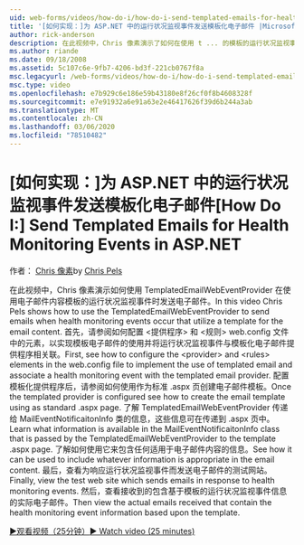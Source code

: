 ```yaml
---
uid: web-forms/videos/how-do-i/how-do-i-send-templated-emails-for-health-monitoring-events-in-aspnet
title: '[如何实现：]为 ASP.NET 中的运行状况监视事件发送模板化电子邮件 |Microsoft Docs'
author: rick-anderson
description: 在此视频中，Chris 像素演示了如何在使用 t ... 的模板的运行状况监视事件发生时使用 TemplatedEmailWebEventProvider 发送电子邮件。
ms.author: riande
ms.date: 09/18/2008
ms.assetid: 5c107c6e-9fb7-4206-bd3f-221cb0767f8a
msc.legacyurl: /web-forms/videos/how-do-i/how-do-i-send-templated-emails-for-health-monitoring-events-in-aspnet
msc.type: video
ms.openlocfilehash: e7b929c6e186e59b43180e8f26cf0f8b4608328f
ms.sourcegitcommit: e7e91932a6e91a63e2e46417626f39d6b244a3ab
ms.translationtype: MT
ms.contentlocale: zh-CN
ms.lasthandoff: 03/06/2020
ms.locfileid: "78510482"
---
```

# <a name="how-do-i-send-templated-emails-for-health-monitoring-events-in-aspnet"></a><span data-ttu-id="c582b-103">[如何实现：]为 ASP.NET 中的运行状况监视事件发送模板化电子邮件</span><span class="sxs-lookup"><span data-stu-id="c582b-103">[How Do I:] Send Templated Emails for Health Monitoring Events in ASP.NET</span></span>

<span data-ttu-id="c582b-104">作者： [Chris 像素](https://twitter.com/chrispels)</span><span class="sxs-lookup"><span data-stu-id="c582b-104">by [Chris Pels](https://twitter.com/chrispels)</span></span>

<span data-ttu-id="c582b-105">在此视频中，Chris 像素演示如何使用 TemplatedEmailWebEventProvider 在使用电子邮件内容模板的运行状况监视事件时发送电子邮件。</span><span class="sxs-lookup"><span data-stu-id="c582b-105">In this video Chris Pels shows how to use the TemplatedEmailWebEventProvider to send emails when health monitoring events occur that utilize a template for the email content.</span></span> <span data-ttu-id="c582b-106">首先，请参阅如何配置 &lt;提供程序&gt; 和 &lt;规则&gt; web.config 文件中的元素，以实现模板电子邮件的使用并将运行状况监视事件与模板化电子邮件提供程序相关联。</span><span class="sxs-lookup"><span data-stu-id="c582b-106">First, see how to configure the &lt;provider&gt; and &lt;rules&gt; elements in the web.config file to implement the use of templated email and associate a health monitoring event with the templated email provider.</span></span> <span data-ttu-id="c582b-107">配置模板化提供程序后，请参阅如何使用作为标准 .aspx 页创建电子邮件模板。</span><span class="sxs-lookup"><span data-stu-id="c582b-107">Once the templated provider is configured see how to create the email template using as standard .aspx page.</span></span> <span data-ttu-id="c582b-108">了解 TemplatedEmailWebEventProvider 传递给 MailEventNotificaitonInfo 类的信息，这些信息可在传递到 .aspx 页中。</span><span class="sxs-lookup"><span data-stu-id="c582b-108">Learn what information is available in the MailEventNotificaitonInfo class that is passed by the TemplatedEmailWebEventProvider to the template .aspx page.</span></span> <span data-ttu-id="c582b-109">了解如何使用它来包含任何适用于电子邮件内容的信息。</span><span class="sxs-lookup"><span data-stu-id="c582b-109">See how it can be used to include whatever information is appropriate in the email content.</span></span> <span data-ttu-id="c582b-110">最后，查看为响应运行状况监视事件而发送电子邮件的测试网站。</span><span class="sxs-lookup"><span data-stu-id="c582b-110">Finally, view the test web site which sends emails in response to health monitoring events.</span></span> <span data-ttu-id="c582b-111">然后，查看接收到的包含基于模板的运行状况监视事件信息的实际电子邮件。</span><span class="sxs-lookup"><span data-stu-id="c582b-111">Then view the actual emails received that contain the health monitoring event information based upon the template.</span></span>

[<span data-ttu-id="c582b-112">&#9654;观看视频（25分钟）</span><span class="sxs-lookup"><span data-stu-id="c582b-112">&#9654; Watch video (25 minutes)</span></span>](https://channel9.msdn.com/Blogs/ASP-NET-Site-Videos/how-do-i-send-templated-emails-for-health-monitoring-events-in-aspnet)
